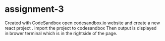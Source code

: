 # assignment-3
Created with CodeSandbox
open codesandbox.io website and create a new react project .
import the project to codesandbox
Then output is displayed in brower terminal which is in the rightside of the page.
